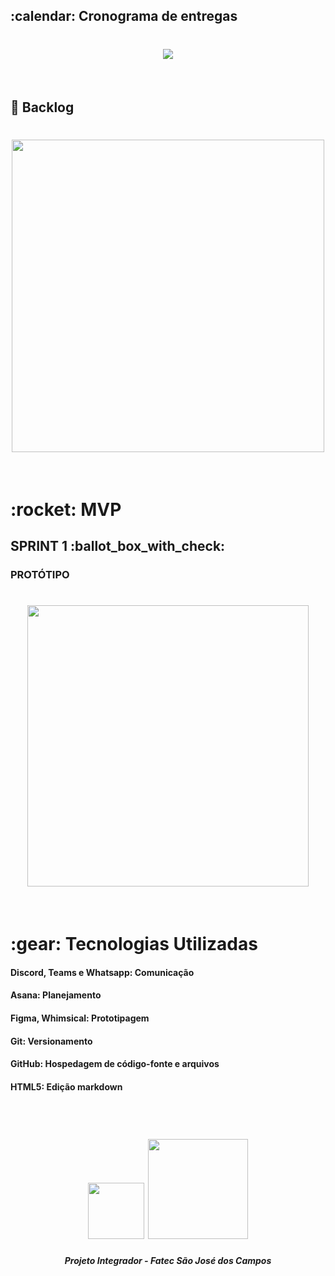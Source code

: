 
<h2> :calendar: Cronograma de entregas </h2>
<h1 align="center"> <img src = "https://github.com/api-equipe-5/Projeto_Integrador/blob/master/Relat%C3%B3rios/Sprint%201/img/cronograma-sprint1.png" /></h1>
<br>

## :pushpin: Backlog
<h1 align="center"> <img src = "https://github.com/api-equipe-5/Projeto_Integrador/blob/master/Relat%C3%B3rios/Sprint%201/img/backlog.png" height="500" /></h1>
<br>

<h1> :rocket: MVP </h1>

<h2> SPRINT 1 :ballot_box_with_check:</h2>
<h3> PROTÓTIPO </h3>
<h1 align="center"> <img src = "https://github.com/api-equipe-5/Projeto_Integrador/blob/master/Relat%C3%B3rios/Sprint%201/img/Prot%C3%B3tipo.gif" height="450"/></h1>
<br>
 
 
<h1> 	:gear: Tecnologias Utilizadas</h2>

#### Discord, Teams e Whatsapp: Comunicação

#### Asana: Planejamento

#### Figma, Whimsical: Prototipagem

#### Git: Versionamento

#### GitHub: Hospedagem de código-fonte e arquivos

#### HTML5: Edição markdown
 
 

<br>





 <h1 align="center"> <img src = "https://fatecsjc-prd.azurewebsites.net/images/logo/fatecsjc_400x192.png" height="90"  align="auto"> <img src = "https://github.com/api-equipe-5/Projeto_Integrador/blob/master/Imagens/cyb.png" height="160" />
 

 <h5 align="center"> Projeto Integrador - Fatec São José dos Campos </h5>

